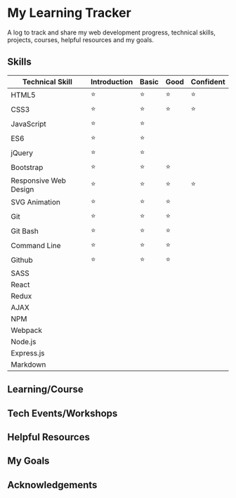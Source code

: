 # My Learning Tracker

A log to track and share my web development progress, technical skills, projects, courses, helpful resources and my goals.

## Skills
| Technical Skill       | Introduction    | Basic  | Good   | Confident |
|-----------------------|-----------------| -------|--------|-----------|
| HTML5                 | :star:          | :star: | :star: | :star:    |
| CSS3                  | :star:          | :star: | :star: | :star:    |
| JavaScript            | :star:          | :star: |        |           |
| ES6                   | :star:          | :star: |        |           |
| jQuery                | :star:          | :star: |        |           |
| Bootstrap             | :star:          | :star: | :star: |           |
| Responsive Web Design | :star:          | :star: | :star: | :star:    |
| SVG Animation         | :star:          | :star: | :star: |    |
| Git                   | :star:          | :star: | :star: |    |
| Git Bash              | :star:          | :star: | :star: |    |
| Command Line          | :star:          | :star: | :star: |    |
| Github                | :star:          | :star: | :star: |    |
| SASS                  |   |
| React                 |   |
| Redux                 |   |
| AJAX                  |   |
| NPM                   |   |
| Webpack               |   |
| Node.js               |   |
| Express.js            |   |
| Markdown              |   |

## Learning/Course

## Tech Events/Workshops

## Helpful Resources

## My Goals

## Acknowledgements
